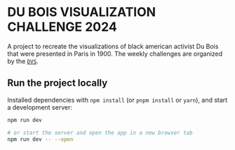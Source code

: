 # DU BOIS VISUALIZATION CHALLENGE 2024

A project to recreate the visualizations of black american activist Du Bois that were presented in Paris in 1900. The weekly challenges are organized by the [`DVS`](https://www.datavisualizationsociety.org/news/2024/2/2/advance-your-data-viz-skills-with-the-weekly-2024-du-bois-visualization-challenge).

## Run the project locally

Installed dependencies with `npm install` (or `pnpm install` or `yarn`), and start a development server:

```bash
npm run dev

# or start the server and open the app in a new browser tab
npm run dev -- --open
```